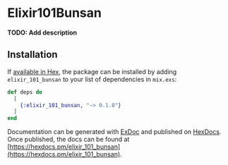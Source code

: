 # Elixir101Bunsan

**TODO: Add description**

## Installation

If [available in Hex](https://hex.pm/docs/publish), the package can be installed
by adding `elixir_101_bunsan` to your list of dependencies in `mix.exs`:

```elixir
def deps do
  [
    {:elixir_101_bunsan, "~> 0.1.0"}
  ]
end
```

Documentation can be generated with [ExDoc](https://github.com/elixir-lang/ex_doc)
and published on [HexDocs](https://hexdocs.pm). Once published, the docs can
be found at [https://hexdocs.pm/elixir_101_bunsan](https://hexdocs.pm/elixir_101_bunsan).

